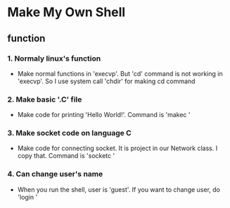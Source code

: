 # Make My Own Shell

## function

### 1. Normaly linux's function
* Make normal functions in 'execvp'. But 'cd' command is not working in 'execvp'. So I use system call 'chdir' for making cd command
### 2. Make basic '.C' file
* Make code for printing 'Hello World!'.
  Command is 'makec <filename>'
### 3. Make socket code on language C
* Make code for connecting socket. It is project in our Network class. I copy that.
  Command is 'socketc <filename>'
### 4. Can change user's name
* When you run the shell, user is 'guest'. If you want to change user, do 'login <id> <pw>'
